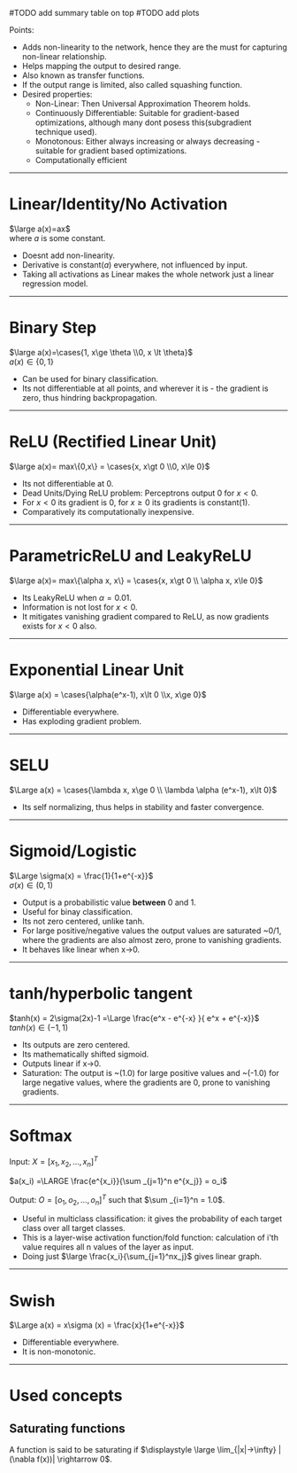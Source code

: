 #TODO add summary table on top
#TODO add plots

Points:
- Adds non-linearity to the network, hence they are the must for capturing non-linear relationship.
- Helps mapping the output to desired range.
- Also known as transfer functions.
- If the output range is limited, also called squashing function.
- Desired properties:
	- Non-Linear: Then Universal Approximation Theorem holds.
	- Continuously Differentiable: Suitable for gradient-based optimizations, although many dont posess this(subgradient technique used).
	- Monotonous: Either always increasing or always decreasing - suitable for gradient based optimizations.
	- Computationally efficient
----
# Linear/Identity/No Activation
$\large a(x)=ax$  
where $a$ is some constant.  

- Doesnt add non-linearity.
- Derivative is constant($a$) everywhere, not influenced by input.
- Taking all activations as Linear makes the whole network just a linear regression model.
----
# Binary Step
$\large a(x)=\cases{1, x\ge \theta \\0, x \lt \theta}$  
$a(x)\in \{0,1\}$  

- Can be used for binary classification.
- Its not differentiable at all points, and wherever it is - the gradient is zero, thus hindring backpropagation. 
----
# ReLU (Rectified Linear Unit)
$\large a(x)= max\{0,x\} = \cases{x, x\gt 0 \\0, x\le 0}$  

- Its not differentiable at 0.
- Dead Units/Dying ReLU problem: Perceptrons output 0 for $x<0$.
- For $x<0$ its gradient is 0, for $x\ge0$ its gradients is constant($1$).
- Comparatively its computationally inexpensive.
----
# ParametricReLU and LeakyReLU
$\large a(x)= max\{\alpha x, x\} = \cases{x, x\gt 0 \\ \alpha x, x\le 0}$  

- Its LeakyReLU when $\alpha = 0.01$.
- Information is not lost for $x<0$.
- It mitigates vanishing gradient compared to ReLU, as now gradients exists for $x<0$ also.
----
# Exponential Linear Unit
$\large a(x) = \cases{\alpha(e^x-1), x\lt 0   \\x, x\ge 0}$  

- Differentiable everywhere.
- Has exploding gradient problem.
----
# SELU
$\Large a(x) = \cases{\lambda x, x\ge 0   \\ \lambda \alpha (e^x-1), x\lt 0}$  

- Its self normalizing, thus helps in stability and faster convergence.
----
# Sigmoid/Logistic
$\Large \sigma(x) = \frac{1}{1+e^{-x}}$  
$\sigma (x) \in (0,1)$  

- Output is a probabilistic value **between** 0 and 1.
- Useful for binay classification.
- Its not zero centered, unlike tanh.
- For large positive/negative values the output values are saturated ~0/1, where the gradients are also almost zero, prone to vanishing gradients.
- It behaves like linear when x->0.
----
# tanh/hyperbolic tangent
$tanh(x) = 2\sigma(2x)-1 =\Large \frac{e^x - e^{-x} }{ e^x + e^{-x}}$  
$tanh(x)\in (-1,1)$  

- Its outputs are zero centered.
- Its mathematically shifted sigmoid.
- Outputs linear if x->0.
- Saturation: The output is ~(1.0) for large positive values and ~(-1.0) for large negative values, where the gradients are 0, prone to vanishing gradients.
----
# Softmax
Input: $X=[x_1,x_2,...,x_n]^T$   

$a(x_i) =\LARGE \frac{e^{x_i}}{\sum _{j=1}^n e^{x_j}} = o_i$

Output: $O=[o_1,o_2,...,o_n]^T$ such that $\sum _{i=1}^n = 1.0$.  

- Useful in multiclass classification: it gives the probability of each target class over all target classes. 
- This is a layer-wise activation function/fold function: calculation of i'th value requires all n values of the layer as input.
- Doing just $\large \frac{x_i}{\sum_{j=1}^nx_j}$ gives linear graph.

----
# Swish
$\Large a(x) = x\sigma (x) = \frac{x}{1+e^{-x}}$  

- Differentiable everywhere.
- It is non-monotonic.
----
# Used concepts

## Saturating functions
A function is said to be saturating if $\displaystyle \large \lim_{|x|->\infty} |(\nabla f(x))| \rightarrow 0$.

